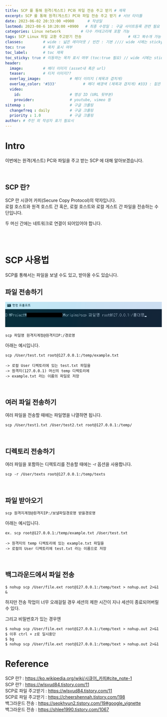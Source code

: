 ```yaml
---
title: SCP 를 통해 원격(게스트) PC와 파일 전송 주고 받기 # 제목
excerpt: SCP 를 통해 원격(게스트) PC와 파일 전송 주고 받기 # 서브 타이틀
date: 2023-06-02 20:33:00 +0900      # 작성일
lastmod: 2023-08-6 10:20:00 +0900   # 최종 수정일 : 구글 사이트등록 관련 필요
categories: Linux network         # 다수 카테고리에 포함 가능
tags: SCP Linux 파일 교환 주고받기 전송                     # 태그 복수개 가능
classes:         # wide : 넓은 레이아웃 / 빈칸 : 기본 //// wide 시에는 sticky toc 불가
toc: true        # 목차 표시 여부
toc_label:       # toc 제목
toc_sticky: true # 이동하는 목차 표시 여부 (toc:true 필요) // wide 시에는 sticky toc 불가
header: 
  image:         # 헤더 이미지 (asset내 혹은 url)
  teaser:        # 티저 이미지??
  overlay_image:             # 헤더 이미지 (제목과 겹치게)
  overlay_color: '#333'            # 헤더 배경색 (제목과 겹치게) #333 : 짙은 회색
  video:
    id:                      # 영상 ID (URL 뒷부분)
    provider:                # youtube, vimeo 등
sitemap :                    # 구글 크롤링
  changefreq : daily         # 구글 크롤링
  priority : 1.0             # 구글 크롤링
author: # 주인 외 작성자 표기 필요시
---
```

<!--postNo: 20230602_002-->

# Intro  

이번에는 원격(게스트) PC와 파일을 주고 받는 SCP 에 대해 알아보겠습니다.  

<br>

## SCP 란?  

SCP 란 시큐어 카피(Secure Copy Protocol)의 약자입니다.  
로컬 호스트와 원격 호스트 간 혹은, 로컬 호스트와 로컬 게스트 간 파일을 전송하는 수단입니다.  

두 머신 간에는 네트워크로 연결이 되어있어야 합니다.  


<br>
<br>

# SCP 사용법

SCP를 통해서는 파일을 보낼 수도 있고, 받아올 수도 있습니다.  

## 파일 전송하기

![](/assets/images/20230602_002_001.png)

```terminal
scp 파일명 원격지계정@원격지IP:/경로명
```

아래는 예시입니다.  

```terminal
scp /User/test.txt root@127.0.0.1:/temp/example.txt

-> 로컬 User 디렉토리에 있는 test.txt 파일을
-> 원격지(127.0.0.1) 머신의 temp 디렉토리에
-> example.txt 라는 이름의 파일로 저장
```

<br>

## 여러 파일 전송하기

여러 파일을 전송할 때에는 파일명을 나열하면 됩니다.

```terminal
scp /User/test1.txt /User/test2.txt root@127.0.0.1:/temp/
```

<br>

## 디렉토리 전송하기

여러 파일을 포함하는 디렉토리를 전송할 때에는 -r 옵션을 사용합니다.  

```terminal
scp -r /User/texts root@127.0.0.1:/temp/texts
```

<br>

## 파일 받아오기

```terminal
scp 원격지계정@원격지IP:/보낼파일경로명 받을경로명
```

아래는 예시입니다.  

```terminal
ex. scp root@127.0.0.1:/temp/example.txt /User/test.txt

-> 원격지의 temp 디렉토리에 있는 example.txt 파일을
-> 로컬의 User 디렉토리에 test.txt 라는 이름으로 저장
```

<br>

## 백그라운드에서 파일 전송

```terminal
$ nohup scp /User/file.ext root@127.0.0.1:/temp/text > nohup.out 2>&1 &
```

하지만 전송 작업이 너무 오래걸릴 경우 세션의 제한 시간이 지나 세션이 종료되어버릴 수 있다.  

그리고 비밀번호가 있는 경우엔

```terminal
$ nohup scp /User/file.ext root@127.0.0.1:/temp/text > nohup.out 2>&1
$ 이후 ctrl + z로 일시중단
$ bg
$ nohup scp /User/file.ext root@127.0.0.1:/temp/text > nohup.out 2>&1
```

# Reference  

SCP 란? : https://ko.wikipedia.org/wiki/시큐어_카피#cite_note-1  
SCP 란? : https://wlsvud84.tistory.com/11  
SCP로 파일 주고받기 : https://wlsvud84.tistory.com/11  
SCP로 파일 주고받기 : https://cheershennah.tistory.com/198  
백그라운드 전송 : https://seokhyun2.tistory.com/19#google_vignette  
백그라운드 전송 : https://shlee1990.tistory.com/1067

